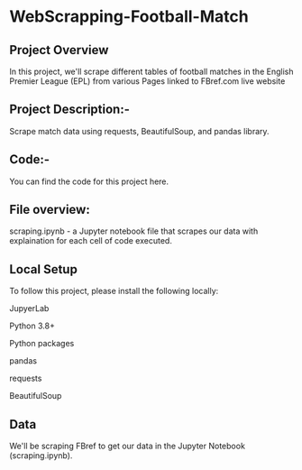# WebScrapping-Football-Match

## Project Overview
In this project, we'll scrape different tables of football matches in the English Premier League (EPL) from various Pages linked to FBref.com live website

## Project Description:-

Scrape match data using requests, BeautifulSoup, and pandas library.

## Code:-
You can find the code for this project here.

## File overview:
scraping.ipynb - a Jupyter notebook file that scrapes our data with explaination for each cell of code executed.


## Local Setup
To follow this project, please install the following locally:

JupyerLab

Python 3.8+

Python packages

pandas

requests

BeautifulSoup

## Data

We'll be scraping FBref to get our data in the Jupyter Notebook (scraping.ipynb).
